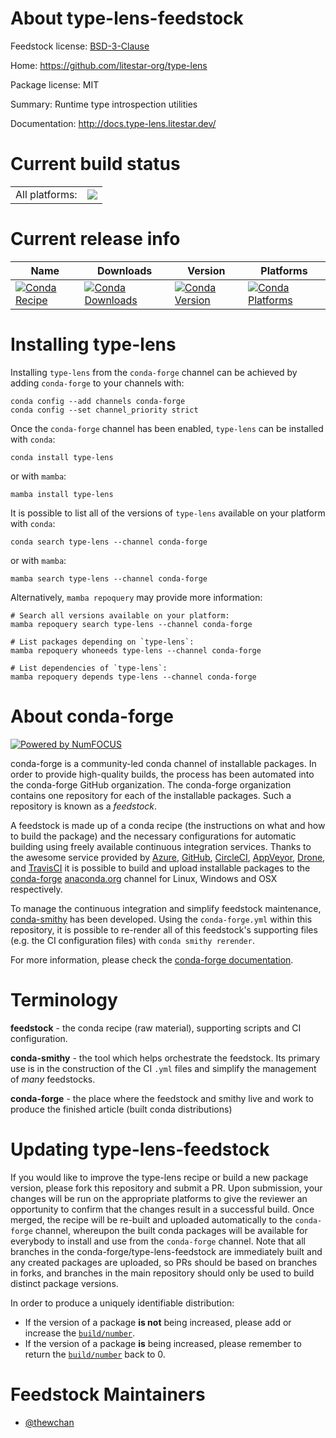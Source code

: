 About type-lens-feedstock
=========================

Feedstock license: [BSD-3-Clause](https://github.com/conda-forge/type-lens-feedstock/blob/main/LICENSE.txt)

Home: https://github.com/litestar-org/type-lens

Package license: MIT

Summary: Runtime type introspection utilities

Documentation: http://docs.type-lens.litestar.dev/

Current build status
====================


<table><tr><td>All platforms:</td>
    <td>
      <a href="https://dev.azure.com/conda-forge/feedstock-builds/_build/latest?definitionId=23527&branchName=main">
        <img src="https://dev.azure.com/conda-forge/feedstock-builds/_apis/build/status/type-lens-feedstock?branchName=main">
      </a>
    </td>
  </tr>
</table>

Current release info
====================

| Name | Downloads | Version | Platforms |
| --- | --- | --- | --- |
| [![Conda Recipe](https://img.shields.io/badge/recipe-type--lens-green.svg)](https://anaconda.org/conda-forge/type-lens) | [![Conda Downloads](https://img.shields.io/conda/dn/conda-forge/type-lens.svg)](https://anaconda.org/conda-forge/type-lens) | [![Conda Version](https://img.shields.io/conda/vn/conda-forge/type-lens.svg)](https://anaconda.org/conda-forge/type-lens) | [![Conda Platforms](https://img.shields.io/conda/pn/conda-forge/type-lens.svg)](https://anaconda.org/conda-forge/type-lens) |

Installing type-lens
====================

Installing `type-lens` from the `conda-forge` channel can be achieved by adding `conda-forge` to your channels with:

```
conda config --add channels conda-forge
conda config --set channel_priority strict
```

Once the `conda-forge` channel has been enabled, `type-lens` can be installed with `conda`:

```
conda install type-lens
```

or with `mamba`:

```
mamba install type-lens
```

It is possible to list all of the versions of `type-lens` available on your platform with `conda`:

```
conda search type-lens --channel conda-forge
```

or with `mamba`:

```
mamba search type-lens --channel conda-forge
```

Alternatively, `mamba repoquery` may provide more information:

```
# Search all versions available on your platform:
mamba repoquery search type-lens --channel conda-forge

# List packages depending on `type-lens`:
mamba repoquery whoneeds type-lens --channel conda-forge

# List dependencies of `type-lens`:
mamba repoquery depends type-lens --channel conda-forge
```


About conda-forge
=================

[![Powered by
NumFOCUS](https://img.shields.io/badge/powered%20by-NumFOCUS-orange.svg?style=flat&colorA=E1523D&colorB=007D8A)](https://numfocus.org)

conda-forge is a community-led conda channel of installable packages.
In order to provide high-quality builds, the process has been automated into the
conda-forge GitHub organization. The conda-forge organization contains one repository
for each of the installable packages. Such a repository is known as a *feedstock*.

A feedstock is made up of a conda recipe (the instructions on what and how to build
the package) and the necessary configurations for automatic building using freely
available continuous integration services. Thanks to the awesome service provided by
[Azure](https://azure.microsoft.com/en-us/services/devops/), [GitHub](https://github.com/),
[CircleCI](https://circleci.com/), [AppVeyor](https://www.appveyor.com/),
[Drone](https://cloud.drone.io/welcome), and [TravisCI](https://travis-ci.com/)
it is possible to build and upload installable packages to the
[conda-forge](https://anaconda.org/conda-forge) [anaconda.org](https://anaconda.org/)
channel for Linux, Windows and OSX respectively.

To manage the continuous integration and simplify feedstock maintenance,
[conda-smithy](https://github.com/conda-forge/conda-smithy) has been developed.
Using the ``conda-forge.yml`` within this repository, it is possible to re-render all of
this feedstock's supporting files (e.g. the CI configuration files) with ``conda smithy rerender``.

For more information, please check the [conda-forge documentation](https://conda-forge.org/docs/).

Terminology
===========

**feedstock** - the conda recipe (raw material), supporting scripts and CI configuration.

**conda-smithy** - the tool which helps orchestrate the feedstock.
                   Its primary use is in the construction of the CI ``.yml`` files
                   and simplify the management of *many* feedstocks.

**conda-forge** - the place where the feedstock and smithy live and work to
                  produce the finished article (built conda distributions)


Updating type-lens-feedstock
============================

If you would like to improve the type-lens recipe or build a new
package version, please fork this repository and submit a PR. Upon submission,
your changes will be run on the appropriate platforms to give the reviewer an
opportunity to confirm that the changes result in a successful build. Once
merged, the recipe will be re-built and uploaded automatically to the
`conda-forge` channel, whereupon the built conda packages will be available for
everybody to install and use from the `conda-forge` channel.
Note that all branches in the conda-forge/type-lens-feedstock are
immediately built and any created packages are uploaded, so PRs should be based
on branches in forks, and branches in the main repository should only be used to
build distinct package versions.

In order to produce a uniquely identifiable distribution:
 * If the version of a package **is not** being increased, please add or increase
   the [``build/number``](https://docs.conda.io/projects/conda-build/en/latest/resources/define-metadata.html#build-number-and-string).
 * If the version of a package **is** being increased, please remember to return
   the [``build/number``](https://docs.conda.io/projects/conda-build/en/latest/resources/define-metadata.html#build-number-and-string)
   back to 0.

Feedstock Maintainers
=====================

* [@thewchan](https://github.com/thewchan/)

